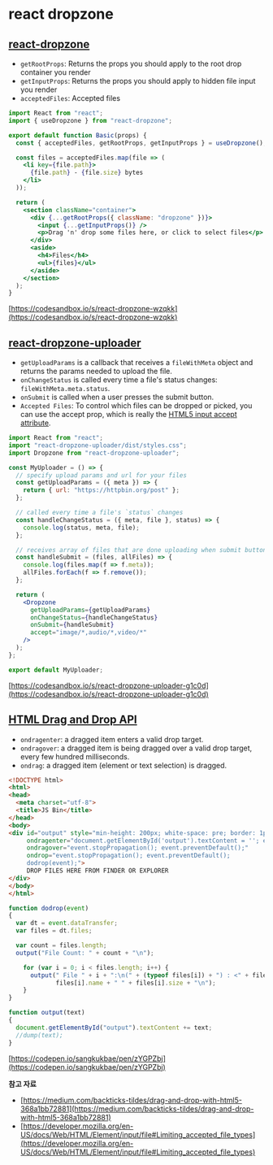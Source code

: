 # react dropzone

## [react-dropzone](https://react-dropzone.js.org/)

* `getRootProps`: Returns the props you should apply to the root drop container you render
* `getInputProps`: Returns the props you should apply to hidden file input you render
* `acceptedFiles`: Accepted files

```jsx
import React from "react";
import { useDropzone } from "react-dropzone";

export default function Basic(props) {
  const { acceptedFiles, getRootProps, getInputProps } = useDropzone();

  const files = acceptedFiles.map(file => (
    <li key={file.path}>
      {file.path} - {file.size} bytes
    </li>
  ));

  return (
    <section className="container">
      <div {...getRootProps({ className: "dropzone" })}>
        <input {...getInputProps()} />
        <p>Drag 'n' drop some files here, or click to select files</p>
      </div>
      <aside>
        <h4>Files</h4>
        <ul>{files}</ul>
      </aside>
    </section>
  );
}
```

[https://codesandbox.io/s/react-dropzone-wzqkk](https://codesandbox.io/s/react-dropzone-wzqkk)

## [react-dropzone-uploader](https://react-dropzone-uploader.js.org/)

* `getUploadParams` is a callback that receives a `fileWithMeta` object and returns the params needed to upload the file.
* `onChangeStatus`  is called every time a file's status changes: `fileWithMeta.meta.status`.
* `onSubmit` is called when a user presses the submit button.
* `Accepted Files`: To control which files can be dropped or picked, you can use the accept prop, which is really the [HTML5 input accept attribute](https://developer.mozilla.org/en-US/docs/Web/HTML/Element/input/file#Limiting_accepted_file_types).

```jsx
import React from "react";
import "react-dropzone-uploader/dist/styles.css";
import Dropzone from "react-dropzone-uploader";

const MyUploader = () => {
  // specify upload params and url for your files
  const getUploadParams = ({ meta }) => {
    return { url: "https://httpbin.org/post" };
  };

  // called every time a file's `status` changes
  const handleChangeStatus = ({ meta, file }, status) => {
    console.log(status, meta, file);
  };

  // receives array of files that are done uploading when submit button is clicked
  const handleSubmit = (files, allFiles) => {
    console.log(files.map(f => f.meta));
    allFiles.forEach(f => f.remove());
  };

  return (
    <Dropzone
      getUploadParams={getUploadParams}
      onChangeStatus={handleChangeStatus}
      onSubmit={handleSubmit}
      accept="image/*,audio/*,video/*"
    />
  );
};

export default MyUploader;
```

[https://codesandbox.io/s/react-dropzone-uploader-g1c0d](https://codesandbox.io/s/react-dropzone-uploader-g1c0d)

## [HTML Drag and Drop API](https://developer.mozilla.org/en-US/docs/Web/API/HTML_Drag_and_Drop_API)

* `ondragenter`: a dragged item enters a valid drop target.
* `ondragover`: a dragged item is being dragged over a valid drop target, every few hundred milliseconds.
* `ondrag`: a dragged item (element or text selection) is dragged.

```html
<!DOCTYPE html>
<html>
<head>
  <meta charset="utf-8">
  <title>JS Bin</title>
</head>
<body>
<div id="output" style="min-height: 200px; white-space: pre; border: 1px solid black;"
     ondragenter="document.getElementById('output').textContent = ''; event.stopPropagation(); event.preventDefault();"
     ondragover="event.stopPropagation(); event.preventDefault();"
     ondrop="event.stopPropagation(); event.preventDefault();
     dodrop(event);">
     DROP FILES HERE FROM FINDER OR EXPLORER
</div>
</body>
</html>
```

```javascript
function dodrop(event)
{
  var dt = event.dataTransfer;
  var files = dt.files;

  var count = files.length;
  output("File Count: " + count + "\n");

    for (var i = 0; i < files.length; i++) {
      output(" File " + i + ":\n(" + (typeof files[i]) + ") : <" + files[i] + " > " +
             files[i].name + " " + files[i].size + "\n");
    }
}

function output(text)
{
  document.getElementById("output").textContent += text;
  //dump(text);
}
```

[https://codepen.io/sangkukbae/pen/zYGPZbj](https://codepen.io/sangkukbae/pen/zYGPZbj)

**참고 자료**
* [https://medium.com/backticks-tildes/drag-and-drop-with-html5-368a1bb72881](https://medium.com/backticks-tildes/drag-and-drop-with-html5-368a1bb72881)
* [https://developer.mozilla.org/en-US/docs/Web/HTML/Element/input/file#Limiting_accepted_file_types](https://developer.mozilla.org/en-US/docs/Web/HTML/Element/input/file#Limiting_accepted_file_types)

